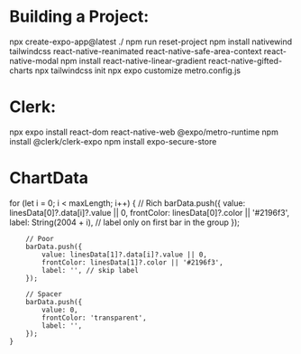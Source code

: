 # Building a Project:
npx create-expo-app@latest ./
npm run reset-project
npm install nativewind tailwindcss react-native-reanimated react-native-safe-area-context react-native-modal
npm install react-native-linear-gradient react-native-gifted-charts 
npx tailwindcss init
npx expo customize metro.config.js

# Clerk:
npx expo install react-dom react-native-web @expo/metro-runtime
npm install @clerk/clerk-expo
npm install expo-secure-store


# ChartData
for (let i = 0; i < maxLength; i++) {
        // Rich
        barData.push({
            value: linesData[0]?.data[i]?.value || 0,
            frontColor: linesData[0]?.color || '#2196f3',
            label: String(2004 + i), // label only on first bar in the group
        });

        // Poor
        barData.push({
            value: linesData[1]?.data[i]?.value || 0,
            frontColor: linesData[1]?.color || '#2196f3',
            label: '', // skip label
        });

        // Spacer
        barData.push({
            value: 0,
            frontColor: 'transparent',
            label: '',
        });
    }